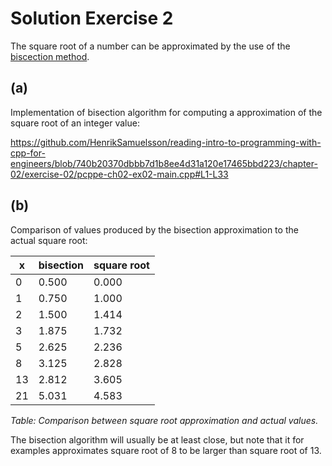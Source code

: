 # Solution Exercise 2

The square root of a number can be approximated by the use of the [biscection method](https://en.wikipedia.org/wiki/Bisection_method).

## (a)

Implementation of bisection algorithm for computing a approximation of the square root of an integer value:

<https://github.com/HenrikSamuelsson/reading-intro-to-programming-with-cpp-for-engineers/blob/740b20370dbbb7d1b8ee4d31a120e17465bbd223/chapter-02/exercise-02/pcppe-ch02-ex02-main.cpp#L1-L33>

## (b)

Comparison of values produced by the bisection approximation to the actual square root:

|  x   | bisection | square root |
| ---  | ---       | ---         |
| 0    | 0.500     | 0.000       |
| 1    | 0.750     | 1.000       |
| 2    | 1.500     | 1.414       |
| 3    | 1.875     | 1.732       |
| 5    | 2.625     | 2.236       |
| 8    | 3.125     | 2.828       |
| 13   | 2.812     | 3.605       |
| 21   | 5.031     | 4.583       |

*Table: Comparison between square root approximation and actual values.*

The bisection algorithm will usually be at least close, but note that it for examples approximates square root of 8 to be larger than square root of 13.
